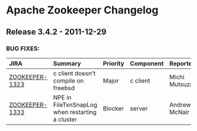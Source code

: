 
<!---
# Licensed to the Apache Software Foundation (ASF) under one
# or more contributor license agreements.  See the NOTICE file
# distributed with this work for additional information
# regarding copyright ownership.  The ASF licenses this file
# to you under the Apache License, Version 2.0 (the
# "License"); you may not use this file except in compliance
# with the License.  You may obtain a copy of the License at
#
#     http://www.apache.org/licenses/LICENSE-2.0
#
# Unless required by applicable law or agreed to in writing, software
# distributed under the License is distributed on an "AS IS" BASIS,
# WITHOUT WARRANTIES OR CONDITIONS OF ANY KIND, either express or implied.
# See the License for the specific language governing permissions and
# limitations under the License.
-->
# Apache Zookeeper Changelog

## Release 3.4.2 - 2011-12-29



### BUG FIXES:

| JIRA | Summary | Priority | Component | Reporter | Contributor |
|:---- |:---- | :--- |:---- |:---- |:---- |
| [ZOOKEEPER-1323](https://issues.apache.org/jira/browse/ZOOKEEPER-1323) | c client doesn't compile on freebsd |  Major | c client | Michi Mutsuzaki | Michi Mutsuzaki |
| [ZOOKEEPER-1333](https://issues.apache.org/jira/browse/ZOOKEEPER-1333) | NPE in FileTxnSnapLog when restarting a cluster |  Blocker | server | Andrew McNair | Patrick Hunt |


